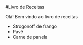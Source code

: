 
#Livro de Receitas

Olá! Bem vindo ao livro de receitas

- Strogonoff de frango
- Pavê
- Carne de panela
